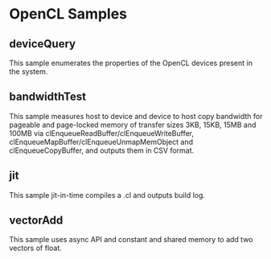 OpenCL Samples
==============

deviceQuery
-----------

This sample enumerates the properties of the OpenCL devices present in the system.

bandwidthTest
-------------

This sample measures host to device and device to host copy bandwidth for pageable and page-locked memory of transfer sizes 3KB, 15KB, 15MB and 100MB via clEnqueueReadBuffer/clEnqueueWriteBuffer, clEnqueueMapBuffer/clEnqueueUnmapMemObject and clEnqueueCopyBuffer, and outputs them in CSV format.

jit
---

This sample jit-in-time compiles a .cl and outputs build log.

vectorAdd
---------

This sample uses async API and constant and shared memory to add two vectors of float.
